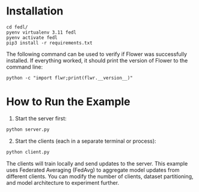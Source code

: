 
# Installation


```
cd fedl/
pyenv virtualenv 3.11 fedl
pyenv activate fedl
pip3 install -r requirements.txt
```

The following command can be used to verify if Flower was successfully installed.
If everything worked, it should print the version of Flower to the command line:

```
python -c "import flwr;print(flwr.__version__)"
```

# How to Run the Example

1. Start the server first:
```sh
python server.py
```

2. Start the clients (each in a separate terminal or process):
```sh
python client.py
```

The clients will train locally and send updates to the server.
This example uses Federated Averaging (FedAvg) to aggregate model updates from different clients. 
You can modify the number of clients, dataset partitioning, and model architecture to experiment further.

